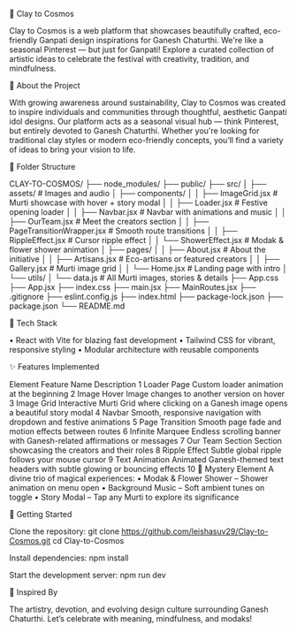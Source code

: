 🌺 Clay to Cosmos

Clay to Cosmos is a web platform that showcases beautifully crafted, eco-friendly Ganpati design inspirations for Ganesh Chaturthi. We're like a seasonal Pinterest — but just for Ganpati! Explore a curated collection of artistic ideas to celebrate the festival with creativity, tradition, and mindfulness.


🌿 About the Project

With growing awareness around sustainability, Clay to Cosmos was created to inspire individuals and communities through thoughtful, aesthetic Ganpati idol designs. Our platform acts as a seasonal visual hub — think Pinterest, but entirely devoted to Ganesh Chaturthi. Whether you're looking for traditional clay styles or modern eco-friendly concepts, you’ll find a variety of ideas to bring your vision to life.


🧱 Folder Structure

CLAY-TO-COSMOS/
├── node_modules/
├── public/
├── src/
│   ├── assets/                      # Images and audio
│   ├── components/
│   │   ├── ImageGrid.jsx           # Murti showcase with hover + story modal
│   │   ├── Loader.jsx              # Festive opening loader
│   │   ├── Navbar.jsx              # Navbar with animations and music
│   │   ├── OurTeam.jsx             # Meet the creators section
│   │   ├── PageTransitionWrapper.jsx # Smooth route transitions
│   │   ├── RippleEffect.jsx        # Cursor ripple effect
│   │   └── ShowerEffect.jsx        # Modak & flower shower animation
│   ├── pages/
│   │   ├── About.jsx               # About the initiative
│   │   ├── Artisans.jsx            # Eco-artisans or featured creators
│   │   ├── Gallery.jsx             # Murti image grid
│   │   └── Home.jsx                # Landing page with intro
│   └── utils/
│       └── data.js                 # All Murti images, stories & details
├── App.css
├── App.jsx
├── index.css
├── main.jsx
├── MainRoutes.jsx
├── .gitignore
├── eslint.config.js
├── index.html
├── package-lock.json
├── package.json
└── README.md


🚀 Tech Stack

• React with Vite for blazing fast development
• Tailwind CSS for vibrant, responsive styling
• Modular architecture with reusable components


✨ Features Implemented

Element	     Feature Name	           Description
   1	        Loader Page	           Custom loader animation at the beginning
   2	        Image Hover             Image changes to another version on hover
   3	        Image Grid	           Interactive Murti Grid where clicking on a Ganesh image opens a beautiful story modal
   4	        Navbar	                 Smooth, responsive navigation with dropdown and festive animations
   5	        Page Transition	        Smooth page fade and motion effects between routes
   6	        Infinite Marquee        Endless scrolling banner with Ganesh-related affirmations or messages
   7	        Our Team Section        Section showcasing the creators and their roles
   8	        Ripple Effect           Subtle global ripple follows your mouse cursor
   9	        Text Animation	        Animated Ganesh-themed text headers with subtle glowing or bouncing effects
  10	       🌟 Mystery Element	     A divine trio of magical experiences:
                                       • Modak & Flower Shower – Shower animation on menu open
                                       • Background Music – Soft ambient tunes on toggle
                                       • Story Modal – Tap any Murti to explore its significance


📌 Getting Started

Clone the repository:
git clone https://github.com/leishasuv29/Clay-to-Cosmos.git
cd Clay-to-Cosmos


Install dependencies:
npm install


Start the development server:
npm run dev


🙏 Inspired By

The artistry, devotion, and evolving design culture surrounding Ganesh Chaturthi.
Let’s celebrate with meaning, mindfulness, and modaks!